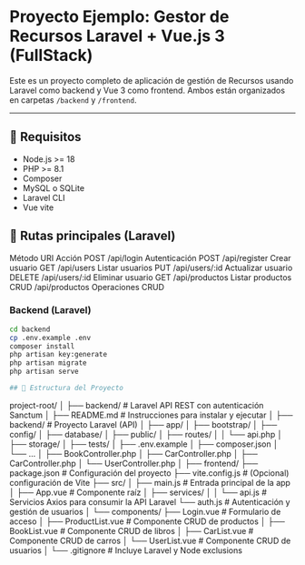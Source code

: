 # Proyecto Ejemplo: Gestor de Recursos Laravel + Vue.js 3 (FullStack)

Este es un proyecto completo de aplicación de gestión de Recursos usando Laravel como backend y Vue 3 como frontend. Ambos están organizados en carpetas `/backend` y `/frontend`.

---

## 🚀 Requisitos

- Node.js >= 18
- PHP >= 8.1
- Composer
- MySQL o SQLite
- Laravel CLI
- Vue vite

## 🧪 Rutas principales (Laravel)

Método	URI	Acción
POST	/api/login	Autenticación
POST	/api/register	Crear usuario
GET	/api/users	Listar usuarios
PUT	/api/users/:id	Actualizar usuario
DELETE	/api/users/:id	Eliminar usuario
GET	/api/productos	Listar productos
CRUD	/api/productos	Operaciones CRUD

### Backend (Laravel)

```bash
cd backend
cp .env.example .env
composer install
php artisan key:generate
php artisan migrate 
php artisan serve

## 📂 Estructura del Proyecto
```
project-root/
│
├── backend/               # Laravel API REST con autenticación Sanctum
│   ├── README.md          # Instrucciones para instalar y ejecutar
│   ├── backend/                # Proyecto Laravel (API)
│   ├── app/
│   ├── bootstrap/
│   ├── config/
│   ├── database/
│   ├── public/
│   ├── routes/
│   │   └── api.php
│   ├── storage/
│   ├── tests/
│   ├── .env.example
│   ├── composer.json
│   └── ...
│   ├── BookController.php
│   ├── CarController.php
│   ├── CarController.php
│   └── UserController.php
│
├── frontend/
├── package.json              # Configuración del proyecto
├── vite.config.js            # (Opcional) configuración de Vite
├── src/
│   ├── main.js               # Entrada principal de la app
│   ├── App.vue               # Componente raíz
│   ├── services/
│   │   └── api.js            # Servicios Axios para consumir la API Laravel
        └── auth.js           # Autenticación y gestión de usuarios
│   └── components/
        ├── Login.vue        # Formulario de acceso
│       ├── ProductList.vue  # Componente CRUD de productos
│       ├── BookList.vue     # Componente CRUD de libros
│       ├── CarList.vue      # Componente CRUD de carros
│       └── UserList.vue     # Componente CRUD de usuarios
│
└── .gitignore             # Incluye Laravel y Node exclusions
```





